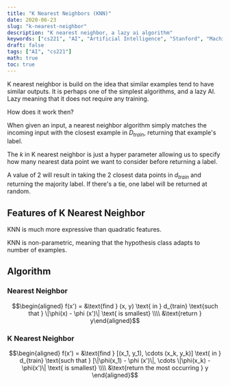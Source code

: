 ```yaml
---
title: "K Nearest Neighbors (KNN)"
date: 2020-06-23
slug: "k-nearest-neighbor"
description: "K nearest neighbor, a lazy ai algorithm"
keywords: ["cs221", "AI", "Artificial Intelligence", "Stanford", "Machine Learning", "KNN", "k nearest neighbor", "ML"]
draft: false
tags: ["AI", "cs221"]
math: true
toc: true
---
```

K nearest neighbor is build on the idea that similar examples tend to have similar outputs. It is perhaps one of the simplest algorithms, and a lazy AI. Lazy meaning that it does not require any training.

How does it work then?

When given an input, a nearest neighbor algorithm simply matches the incoming input with the closest example in $D_{train}$, returning that example's label.

The *k* in K nearest neighbor is just a hyper parameter allowing us to specify how many nearest data point we want to consider before returning a label.

A value of 2 will result in taking the 2 closest data points in $d_{train}$ and returning the majority label. If there's a tie, one label will be returned at random.

## Features of K Nearest Neighbor

KNN is much more expressive than quadratic features.

KNN is non-parametric, meaning that the hypothesis class adapts to number of examples.

## Algorithm

### Nearest Neighbor

$$\begin{aligned} f(x') = &\text{find } (x, y) \text{ in } d_{train} \text{such that } \|\phi(x) - \phi (x')\| \text{ is smallest} \\\\ &\text{return } y\end{aligned}$$

### K Nearest Neighbor

$$\begin{aligned} f(x') = &\text{find } [(x_1, y_1), \cdots (x_k, y_k)] \text{ in } d_{train} \text{such that } [\|\phi(x_1) - \phi (x')\|, \cdots \|\phi(x_k) - \phi(x')\| \text{ is smallest} \\\\ &\text{return the most occurring } y \end{aligned}$$
